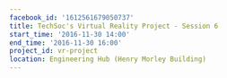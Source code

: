 ```yaml
---
facebook_id: '1612561679050737'
title: TechSoc's Virtual Reality Project - Session 6
start_time: '2016-11-30 14:00'
end_time: '2016-11-30 16:00'
project_id: vr-project
location: Engineering Hub (Henry Morley Building)
---
```

